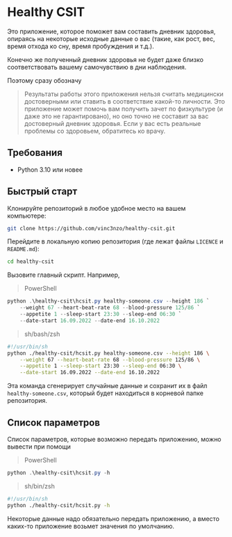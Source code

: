 # Healthy CSIT
Это приложение, которое поможет вам составить дневник здоровья,
опираясь на некоторые исходные данные о вас (такие, как
рост, вес, время отхода ко сну, время пробуждения и т.д.).

Конечно же полученный дневник здоровья не будет даже близко
соответствовать вашему самочувствию в дни наблюдения.

Поэтому сразу обозначу
> Результаты работы этого приложения нельзя считать медицински
> достоверными или ставить в соответствие какой-то личности.
> Это приложение может помочь вам получить зачет по физкультуре
> (и даже это не гарантировано), но оно точно не составит
> за вас достоверный дневник здоровья.
> Если у вас есть реальные проблемы со здоровьем, обратитесь
> ко врачу.

## Требования
- Python 3.10 или новее

## Быстрый старт
Клонируйте репозиторий в любое удобное место на вашем компьютере:
```sh
git clone https://github.com/vinc3nzo/healthy-csit.git
```

Перейдите в локальную копию репозитория (где лежат файлы `LICENCE` и `README.md`):
```sh
cd healthy-csit
```

Вызовите главный скрипт. Например,
> PowerShell
```powershell
python .\healthy-csit\hcsit.py healthy-someone.csv --height 186 `
    --weight 67 --heart-beat-rate 68 --blood-pressure 125/86 `
    --appetite 1 --sleep-start 23:30 --sleep-end 06:30 `
    --date-start 16.09.2022 --date-end 16.10.2022
```
> sh/bash/zsh
```sh
#!/usr/bin/sh
python ./healthy-csit/hcsit.py healthy-someone.csv --height 186 \
    --weight 67 --heart-beat-rate 68 --blood-pressure 125/86 \
    --appetite 1 --sleep-start 23:30 --sleep-end 06:30 \
    --date-start 16.09.2022 --date-end 16.10.2022
```
Эта команда сгенерирует случайные данные и сохранит их в файл
`healthy-someone.csv`, который будет находиться в корневой папке
репозитория.

## Список параметров
Список параметров, которые возможно передать приложению,
можно вывести при помощи
> PowerShell
```powershell
python .\healthy-csit\hcsit.py -h
``` 

> sh/bin/zsh
```sh
#!/usr/bin/sh
python ./healthy-csit/hcsit.py -h
```
Некоторые данные надо обязательно передать приложению, а вместо каких-то
приложение возьмет значения по умолчанию.
